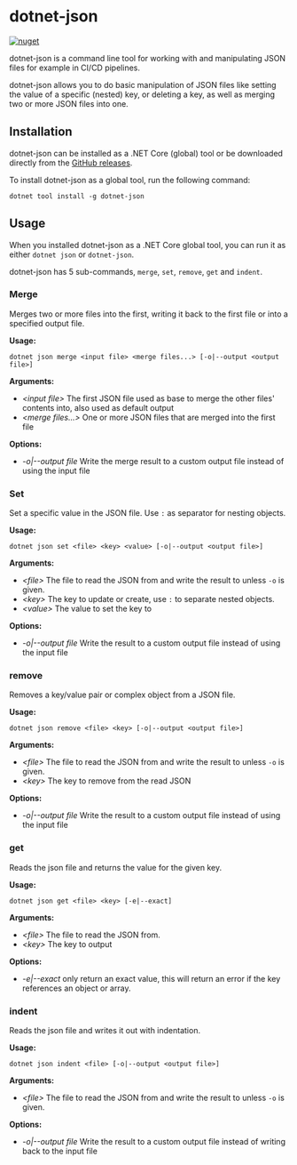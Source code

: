 # dotnet-json

[![nuget](https://img.shields.io/nuget/v/dotnet-json)](https://www.nuget.org/packages/dotnet-json/)

dotnet-json is a command line tool for working with and manipulating JSON files for example in CI/CD pipelines.

dotnet-json allows you to do basic manipulation of JSON files like setting the value of a specific (nested) key, or deleting a key,
as well as merging two or more JSON files into one.

## Installation

dotnet-json can be installed as a .NET Core (global) tool or be downloaded directly from the [GitHub releases](https://github.com/sleeuwen/dotnet-json/releases).

To install dotnet-json as a global tool, run the following command:

```
dotnet tool install -g dotnet-json
```

## Usage

When you installed dotnet-json as a .NET Core global tool, you can run it as either `dotnet json` or `dotnet-json`.

dotnet-json has 5 sub-commands, `merge`, `set`, `remove`, `get` and `indent`.

### Merge

Merges two or more files into the first, writing it back to the first file or into a specified output file.

**Usage:**
```
dotnet json merge <input file> <merge files...> [-o|--output <output file>]
```

**Arguments:**

- _\<input file>_ The first JSON file used as base to merge the other files' contents into, also used as default output
- _\<merge files...>_ One or more JSON files that are merged into the first file

**Options:**
- _-o|--output file_ Write the merge result to a custom output file instead of using the input file 

### Set

Set a specific value in the JSON file. Use `:` as separator for nesting objects.

**Usage:**
```
dotnet json set <file> <key> <value> [-o|--output <output file>]
```

**Arguments:**
- _\<file>_ The file to read the JSON from and write the result to unless `-o` is given.
- _\<key>_ The key to update or create, use `:` to separate nested objects.
- _\<value>_ The value to set the key to

**Options:**
- _-o|--output file_ Write the result to a custom output file instead of using the input file

### remove

Removes a key/value pair or complex object from a JSON file.

**Usage:**
```
dotnet json remove <file> <key> [-o|--output <output file>]
```

**Arguments:**
- _\<file>_ The file to read the JSON from and write the result to unless `-o` is given.
- _\<key>_ The key to remove from the read JSON

**Options:**
- _-o|--output file_ Write the result to a custom output file instead of using the input file

### get

Reads the json file and returns the value for the given key.

**Usage:**
```
dotnet json get <file> <key> [-e|--exact]
```

**Arguments:**
- _\<file>_ The file to read the JSON from.
- _\<key>_ The key to output

**Options:**
- _-e|--exact_ only return an exact value, this will return an error if the key references an object or array.

### indent

Reads the json file and writes it out with indentation.

**Usage:**
```
dotnet json indent <file> [-o|--output <output file>]
```

**Arguments:**
- _\<file>_ The file to read the JSON from and write the result to unless `-o` is given.

**Options:**
- _-o|--output file_ Write the result to a custom output file instead of writing back to the input file
